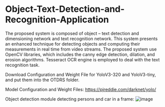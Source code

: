# Object-Text-Detection-and-Recognition-Application

The proposed system is composed of object – text detection and dimensioning network and text recognition network. This system presents an enhanced technique for detecting objects and computing their measurements in real  time from video streams. The proposed system use OpenCV  libraries, which includes the canny edge detection, dilation, and erosion algorithms. Tesseract OCR engine is employed to deal with the text recognition task.

Download Configuration and Weight File for YoloV3-320 and YoloV3-tiny, and put them into the OTDRS folder.

Model Configuration and Weight Files: https://pjreddie.com/darknet/yolo/

Object detection module detecting persons and car in a frame:
![image](https://user-images.githubusercontent.com/50441829/144867097-cd6e352b-ff84-47dd-9a49-3933a87385c4.png)
